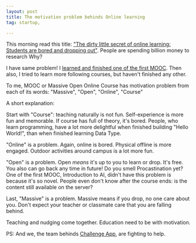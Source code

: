 ```yaml
---
layout: post
title: The motivation problem behinds Online learning
tag: startup,

---
```


This morning read this title: ["The dirty little secret of online learning: Students are bored and dropping out"](http://qz.com/65408/the-dirty-little-secret-of-online-learning-students-are-bored-and-dropping-out/). People are spending billion money to research Why?

I have same problem! I [learned and finished one of the first MOOC](http://kong.vn/ai-class-160k-students/). Then also, I tried to learn more following courses, but haven't finished any other.

To me, MOOC or Massive Open Online Course has motivation problem from each of its words: "Massive", "Open", "Online", "Course"

A short explanation:

Start with "Course": teaching naturally is not fun. Self-experience is more fun and memorable. If course has full of theory, it's bored. People, who learn programming, have a lot more delightful when finished building "Hello World!", than when finished learning Data Type.

"Online" is a problem. Again, online is bored. Physical offline is more engaged. Outdoor activities around campus is a lot more fun.

"Open" is a problem. Open _means_ it's up to you to learn or drop. It's free. You also can go back any time in future! Do you smell Procastination yet? One of the  first MOOC, Introduction to AI, didn't have this problem is because it's so novel. People even don't know after the course ends: is the content still available on the server?

Last, "Massive" is a problem. Massive means if you drop, no one care about you. Don't expect your teacher or classmate care that you are falling behind.

Teaching and nudging come together. Education need to be with motivation.

PS: And we, the team behinds [Challenge App](https://www.facebook.com/appcenter/challenge-app), are fighting to help.